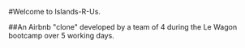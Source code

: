 #Welcome to Islands-R-Us.

##An Airbnb "clone" developed by a team of 4 during the Le Wagon bootcamp over 5 working days.
